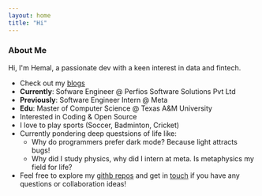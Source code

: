 ```yaml
---
layout: home
title: "Hi"
---
```


### About Me

Hi, I'm Hemal, a passionate dev with a keen interest in data and fintech.

- Check out my [blogs](https://dev.to/hemalmamtora)
- **Currently**: Sofware Engineer @ Perfios Software Solutions Pvt Ltd
- **Previously**: Software Engineer Intern @ Meta
- **Edu**: Master of Computer Science @ Texas A&M University
- Interested in Coding & Open Source
- I love to play sports (Soccer, Badminton, Cricket)
- Currently pondering deep questsions of life like:
  - Why do programmers prefer dark mode? Because light attracts bugs!
  - Why did I study physics, why did I intern at meta. Is metaphysics my field for life?
- Feel free to explore my [githb repos](https:github.com/mamtoraah) and get in [touch](mailto:hemal.ai.codes@gmail.com) if you have any questions or collaboration ideas!
